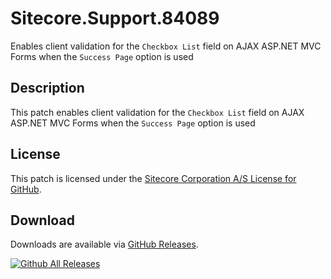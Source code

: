 # Sitecore.Support.84089
Enables client validation for the `Checkbox List` field on AJAX ASP.NET MVC Forms when the `Success Page` option is used

## Description
This patch enables client validation for the `Checkbox List` field on AJAX ASP.NET MVC Forms when the `Success Page` option is used

## License  
This patch is licensed under the [Sitecore Corporation A/S License for GitHub](https://github.com/sitecoresupport/Sitecore.Support.84089/blob/master/LICENSE).  

## Download  
Downloads are available via [GitHub Releases](https://github.com/sitecoresupport/Sitecore.Support.84089/releases).  

[![Github All Releases](https://img.shields.io/github/downloads/SitecoreSupport/Sitecore.Support.84089/total.svg)](https://github.com/SitecoreSupport/Sitecore.Support.84089/releases)
